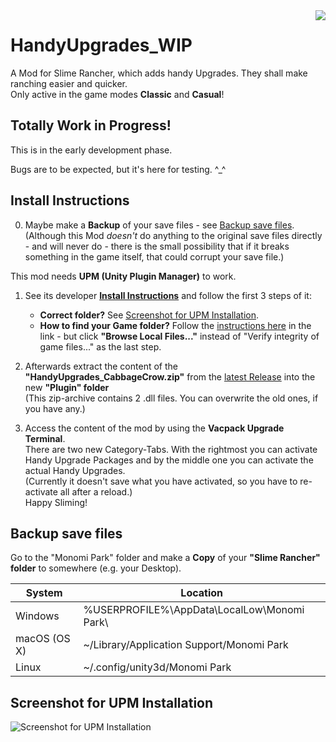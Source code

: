 <img align="right" src="https://github.com/CabbageCrow/HandyUpgrades_WIP/blob/master/img/Logo/Logo_HandyUpgrades_256px.png">

# HandyUpgrades_WIP
A Mod for Slime Rancher, which adds handy Upgrades. They shall make ranching easier and quicker.  
Only active in the game modes **Classic** and **Casual**!

## Totally Work in Progress!
This is in the early development phase.

Bugs are to be expected, but it's here for testing. ^_^

## Install Instructions
0. Maybe make a **Backup** of your save files - see [Backup save files](#backup-save-files).  
   (Although this Mod _doesn't_ do anything to the original save files directly - and will never do - there is the small possibility that if it breaks something in the game itself, that could corrupt your save file.)

This mod needs **UPM (Unity Plugin Manager)** to work.

1. See its developer **[Install Instructions](https://www.reddit.com/r/slimerancher/comments/84ux68/official_thread_debug_menu_mod/)** and follow the first 3 steps of it:  
   
   * **Correct folder?** See [Screenshot for UPM Installation](#screenshot-for-upm-installation).  
   * **How to find your Game folder?** Follow the [instructions here](https://support.steampowered.com/kb_article.php?ref=2037-QEUH-3335) in the link - but click **"Browse Local Files..."** instead of "Verify integrity of game files..." as the last step.  
   
2. Afterwards extract the content of the **"HandyUpgrades_CabbageCrow.zip"** from the [latest Release](https://github.com/CabbageCrow/HandyUpgrades_WIP/releases/latest) into the new **"Plugin" folder**  
(This zip-archive contains 2 .dll files. You can overwrite the old ones, if you have any.)
   
3. Access the content of the mod by using the **Vacpack Upgrade Terminal**.  
   There are two new Category-Tabs. With the rightmost you can activate Handy Upgrade Packages and by the middle one you can activate the actual Handy Upgrades.  
   (Currently it doesn't save what you have activated, so you have to re-activate all after a reload.)  
   Happy Sliming!

## Backup save files
Go to the "Monomi Park" folder and make a **Copy** of your **"Slime Rancher" folder** to somewhere (e.g. your Desktop).

| System       | Location                                     |
|--------------|----------------------------------------------|
| Windows      | %USERPROFILE%\AppData\LocalLow\Monomi Park\  |
| macOS (OS X) | \~/Library/Application Support/Monomi Park   |
| Linux        | \~/.config/unity3d/Monomi Park               |

## Screenshot for UPM Installation
![Screenshot for UPM Installation](https://github.com/CabbageCrow/HandyUpgrades_WIP/blob/master/img/UPM_Helping_Screenshot.png)
